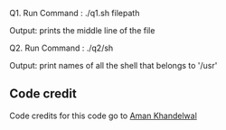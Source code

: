 Q1. 
Run Command : ./q1.sh filepath

Output: prints the middle line of the file

Q2.
Run Command : ./q2/sh

Output: print names of all the shell that belongs to '/usr'


## Code credit

Code credits for this code go to [Aman Khandelwal](https://github.com/wolfblunt) 
